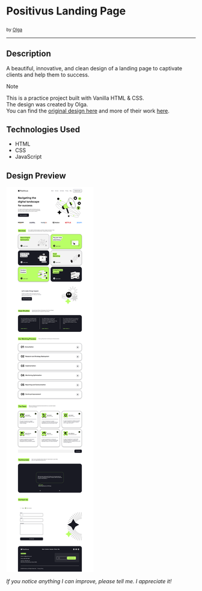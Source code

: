 # Positivus Landing Page

<sub>by [Olga](https://www.figma.com/@olgaaverchenko)</sub>

---

## Description

A beautiful, innovative, and clean design of a landing page to captivate clients and help them to success.

> [!NOTE]
> This is a practice project built with Vanilla HTML & CSS.  
> The design was created by Olga.  
> You can find the [original design here](https://www.figma.com/community/file/1230604708032389430/positivus-landing-page-design) and more of their work [here](https://www.figma.com/@olgaaverchenko).

## Technologies Used

- HTML
- CSS
- JavaScript

## Design Preview

![alt image](https://github.com/ImSandyyyy/Positivirus/blob/9a0b39a2684c6f15a24c44fc7ef20e3e9b60ae21/assets/Design%20Preview/landing%20page.png)

*If you notice anything I can improve, please tell me. I appreciate it!*
